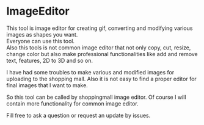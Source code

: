 # ImageEditor
This tool is image editor for creating gif, converting and modifying various images as shapes you want.\
Everyone can use this tool. \
Also this tools is not common image editor that not only copy, cut, resize, change color but also 
make professional functionalities like add and remove text, features, 2D to 3D and so on.


I have had some troubles to make various and modified images for uploading to the shopping mall.
Also it is not easy to find a proper editor for final images that I want to make.

So this tool can be called by shoppingmall image editor.
Of course I will contain more functionality for common image editor.

Fill free to ask a question or request an update by issues.


